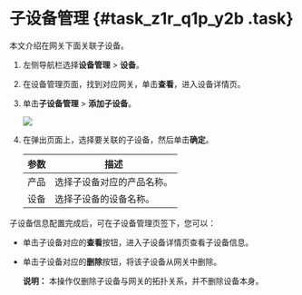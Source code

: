 # 子设备管理 {#task_z1r_q1p_y2b .task}

本文介绍在网关下面关联子设备。

1.  左侧导航栏选择**设备管理** \> **设备**。
2.  在设备管理页面，找到对应网关，单击**查看**，进入设备详情页。
3.  单击**子设备管理** \> **添加子设备**。 

    ![](http://static-aliyun-doc.oss-cn-hangzhou.aliyuncs.com/assets/img/18811/156040547210897_zh-CN.png)

4.  在弹出页面上，选择要关联的子设备，然后单击**确定**。 

    |参数|描述|
    |--|--|
    |产品|选择子设备对应的产品名称。|
    |设备|选择子设备的设备名称。|


子设备信息配置完成后，可在子设备管理页签下，您可以：

-   单击子设备对应的**查看**按钮，进入子设备详情页查看子设备信息。
-   单击子设备对应的**删除**按钮，将该子设备从网关中删除。

    **说明：** 本操作仅删除子设备与网关的拓扑关系，并不删除设备本身。


